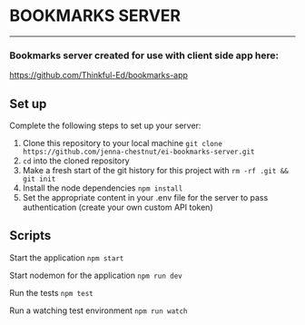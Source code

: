 # BOOKMARKS SERVER
---

### Bookmarks server created for use with client side app here:
https://github.com/Thinkful-Ed/bookmarks-app

## Set up

Complete the following steps to set up your server:

1. Clone this repository to your local machine `git clone https://github.com/jenna-chestnut/ei-bookmarks-server.git`
2. `cd` into the cloned repository
3. Make a fresh start of the git history for this project with `rm -rf .git && git init`
4. Install the node dependencies `npm install`
5. Set the appropriate content in your .env file for the server to pass authentication (create your own custom API token)

## Scripts 

Start the application `npm start`

Start nodemon for the application `npm run dev`

Run the tests `npm test`

Run a watching test environment `npm run watch`

